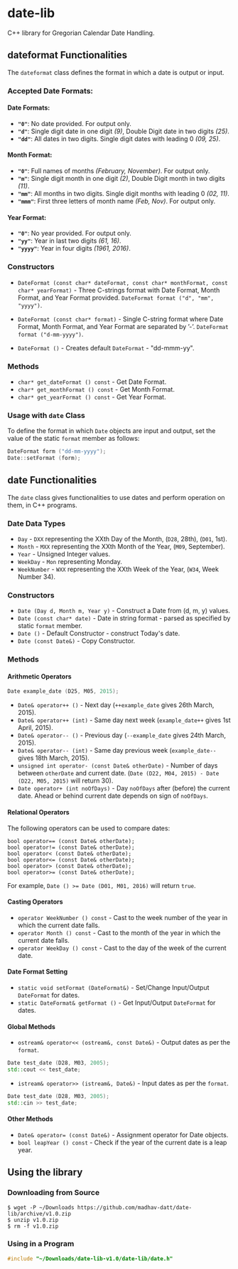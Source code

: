 # date-lib

C++ library for Gregorian Calendar Date Handling.

## dateformat Functionalities

The `dateformat` class defines the format in which a date is output or input.

### Accepted Date Formats:

#### Date Formats:
* **`"0"`**: No date provided. For output only.
* **`"d"`**: Single digit date in one digit *(9)*, Double Digit date in two digits *(25)*.
* **`"dd"`**: All dates in two digits. Single digit dates with leading 0 *(09, 25)*.

#### Month Format:
* **`"0"`**: Full names of months *(February, November)*. For output only.
* **`"m"`**: Single digit month in one digit *(2)*, Double Digit month in two digits *(11)*.
* **`"mm"`**: All months in two digits. Single digit months with leading 0 *(02, 11)*.
* **`"mmm"`**: First three letters of month name *(Feb, Nov)*. For output only.

#### Year Format:
* **`"0"`**: No year provided. For output only.
* **`"yy"`**: Year in last two digits *(61, 16)*.
* **`"yyyy"`**: Year in four digits *(1961, 2016)*.

### Constructors

* `DateFormat (const char* dateFormat, const char* monthFormat, const char* yearFormat)` - Three C-strings format with Date Format, Month Format, and Year Format provided. `DateFormat format ("d", "mm", "yyyy")`.

* `DateFormat (const char* format)` - Single C-string format where Date Format, Month Format, and Year Format are separated by ’-’. `DateFormat format ("d-mm-yyyy")`.

* `DateFormat ()` - Creates default `DateFormat` - "dd-mmm-yy".

### Methods

* `char* get_dateFormat () const` - Get Date Format.
* `char* get_monthFormat () const` - Get Month Format.
* `char* get_yearFormat () const` - Get Year Format.

### Usage with `date` Class

To define the format in which `Date` objects are input and output, set the value of the static `format` member as follows:

```cpp
DateFormat form ("dd-mm-yyyy");
Date::setFormat (form);
```

## date Functionalities

The `date` class gives functionalities to use dates and perform operation on them, in C++ programs.

### Date Data Types

* `Day` - `DXX` representing the XXth Day of the Month, (`D28`, 28th), (`D01`, 1st).
* `Month` - `MXX` representing the XXth Month of the Year, (`M09`, September).
* `Year` - Unsigned Integer values.
* `WeekDay` - `Mon` representing Monday.
* `WeekNumber` - `WXX` representing the XXth Week of the Year, (`W34`, Week Number 34).

### Constructors

* `Date (Day d, Month m, Year y)` - Construct a Date from (d, m, y) values.
* `Date (const char* date)` - Date in string format - parsed as specified by static `format` member.
* `Date ()` - Default Constructor - construct Today's date.
* `Date (const Date&)` - Copy Constructor.

### Methods

#### Arithmetic Operators

```cpp
Date example_date (D25, M05, 2015);
```

* `Date& operator++ ()` - Next day (`++example_date` gives 26th March, 2015).
* `Date& operator++ (int)` -  Same day next week (`example_date++` gives 1st April, 2015).
* `Date& operator-- ()` - Previous day (`--example_date` gives 24th March, 2015).
* `Date& operator-- (int)` - Same day previous week (`example_date--` gives 18th March, 2015).
* `unsigned int operator- (const Date& otherDate)` - Number of days between `otherDate` and current date. (`Date (D22, M04, 2015) - Date (D22, M05, 2015)` will return 30).
* `Date operator+ (int noOfDays)` - Day `noOfDays` after (before) the current date. Ahead or behind current date depends on sign of `noOfDays`.

#### Relational Operators

The following operators can be used to compare dates:

    bool operator== (const Date& otherDate);
    bool operator!= (const Date& otherDate);
    bool operator< (const Date& otherDate);
    bool operator<= (const Date& otherDate);
    bool operator> (const Date& otherDate);
    bool operator>= (const Date& otherDate);

For example, `Date () >= Date (D01, M01, 2016)` will return `true`.

#### Casting Operators

* `operator WeekNumber () const` - Cast to the week number of the year in which the current date falls.
* `operator Month () const` - Cast to the month of the year in which the current date falls.
* `operator WeekDay () const` - Cast to the day of the week of the current date.

#### Date Format Setting

* `static void setFormat (DateFormat&)` - Set/Change Input/Output `DateFormat` for dates.
* `static DateFormat& getFormat ()` - Get Input/Output `DateFormat` for dates.

#### Global Methods

* `ostream& operator<< (ostream&, const Date&)` - Output dates as per the `format`.

```cpp
Date test_date (D28, M03, 2005);
std::cout << test_date;
```

* `istream& operator>> (istream&, Date&)` - Input dates as per the `format`.

```cpp
Date test_date (D28, M03, 2005);
std::cin >> test_date;
```

#### Other Methods

* `Date& operator= (const Date&)` - Assignment operator for Date objects.
* `bool leapYear () const` - Check if the year of the current date is a leap year.

## Using the library

### Downloading from Source

    $ wget -P ~/Downloads https://github.com/madhav-datt/date-lib/archive/v1.0.zip
    $ unzip v1.0.zip
    $ rm -f v1.0.zip

### Using in a Program

```cpp
#include "~/Downloads/date-lib-v1.0/date-lib/date.h"
```

